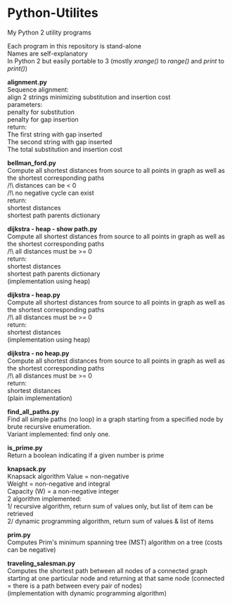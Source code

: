 # Python-Utilites
My Python 2 utility programs

Each program in this repository is stand-alone<br>
Names are self-explanatory<br>
In Python 2 but easily portable to 3 (mostly <i>xrange()</i> to <i>range()</i> and <i>print</i> to <i>print()</i>)


<b>alignment.py</b><br>
Sequence alignment:<br>
align 2 strings minimizing substitution and insertion cost<br>
parameters:<br>
penalty for substitution<br>
penalty for gap insertion<br>
return:<br>
The first string with gap inserted<br>
The second string with gap inserted<br>
The total substitution and insertion cost<br>

<b>bellman_ford.py</b><br>
Compute all shortest distances from source to all points in graph as well as the shortest corresponding paths<br>
/!\ distances can be < 0<br>
/!\ no negative cycle can exist<br>
return:<br>
shortest distances<br>
shortest path parents dictionary<br>

<b>dijkstra - heap - show path.py</b><br>
Compute all shortest distances from source to all points in graph as well as the shortest corresponding paths<br>
/!\ all distances must be >= 0<br>
return:<br>
shortest distances<br>
shortest path parents dictionary<br>
(implementation using heap)<br>

<b>dijkstra - heap.py</b><br>
Compute all shortest distances from source to all points in graph as well as the shortest corresponding paths<br>
/!\ all distances must be >= 0<br>
return:<br>
shortest distances<br>
(implementation using heap)<br>

<b>dijkstra - no heap.py</b><br>
Compute all shortest distances from source to all points in graph as well as the shortest corresponding paths<br>
/!\ all distances must be >= 0<br>
return:<br>
shortest distances<br>
(plain implementation)<br>

<b>find_all_paths.py</b><br>
Find all simple paths (no loop) in a graph starting from a specified node by brute recursive enumeration.<br>
Variant implemented: find only one.<br>

<b>is_prime.py</b><br>
Return a boolean indicating if a given number is prime<br>

<b>knapsack.py</b><br>
Knapsack algorithm
Value = non-negative<br>
Weight = non-negative and integral<br>
Capacity (W) = a non-negative integer<br>
2 algorithm implemented:<br>
1/ recursive algorithm, return sum of values only, but list of item can be retrieved<br>
2/ dynamic programming algorithm, return sum of values & list of items<br>

<b>prim.py</b><br>
Computes Prim's minimum spanning tree (MST) algorithm on a tree (costs can be negative)<br>

<b>traveling_salesman.py</b><br>
Computes the shortest path between all nodes of a connected graph starting at one particular node and returning at that same node (connected = there is a path between every pair of nodes)<br>
(implementation with dynamic programming algorithm)<br>
